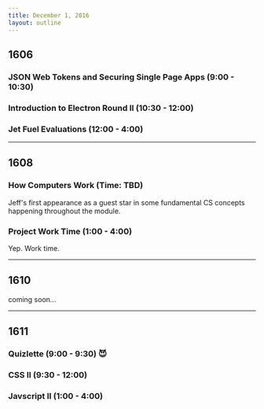 ```yaml
---
title: December 1, 2016
layout: outline
---
```


## 1606

### JSON Web Tokens and Securing Single Page Apps (9:00 - 10:30)

### Introduction to Electron Round II (10:30 - 12:00)

### Jet Fuel Evaluations (12:00 - 4:00)

***

## 1608

### How Computers Work (Time: TBD)

Jeff's first appearance as a guest star in some fundamental CS concepts happening throughout the module.

### Project Work Time (1:00 - 4:00)

Yep. Work time.

***

## 1610
coming soon...

***

## 1611

### Quizlette (9:00 - 9:30) :smiling_imp:

### CSS II (9:30 - 12:00)

### Javscript II (1:00 - 4:00)

